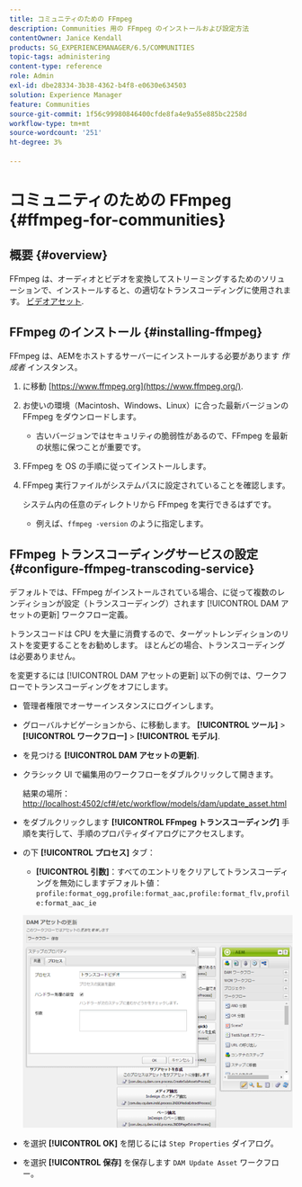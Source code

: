 ```yaml
---
title: コミュニティのための FFmpeg
description: Communities 用の FFmpeg のインストールおよび設定方法
contentOwner: Janice Kendall
products: SG_EXPERIENCEMANAGER/6.5/COMMUNITIES
topic-tags: administering
content-type: reference
role: Admin
exl-id: dbe28334-3b38-4362-b4f8-e0630e634503
solution: Experience Manager
feature: Communities
source-git-commit: 1f56c99980846400cfde8fa4e9a55e885bc2258d
workflow-type: tm+mt
source-wordcount: '251'
ht-degree: 3%

---
```


# コミュニティのための FFmpeg {#ffmpeg-for-communities}

## 概要 {#overview}

FFmpeg は、オーディオとビデオを変換してストリーミングするためのソリューションで、インストールすると、の適切なトランスコーディングに使用されます。 [ビデオアセット](../../help/sites-authoring/default-components-foundation.md#video).

## FFmpeg のインストール {#installing-ffmpeg}

FFmpeg は、AEMをホストするサーバーにインストールする必要があります *作成者* インスタンス。

1. に移動 [https://www.ffmpeg.org](https://www.ffmpeg.org/).
1. お使いの環境（Macintosh、Windows、Linux）に合った最新バージョンの FFmpeg をダウンロードします。

   * 古いバージョンではセキュリティの脆弱性があるので、FFmpeg を最新の状態に保つことが重要です。

1. FFmpeg を OS の手順に従ってインストールします。

1. FFmpeg 実行ファイルがシステムパスに設定されていることを確認します。

   システム内の任意のディレクトリから FFmpeg を実行できるはずです。

   * 例えば、`ffmpeg -version` のように指定します。

## FFmpeg トランスコーディングサービスの設定 {#configure-ffmpeg-transcoding-service}

デフォルトでは、FFmpeg がインストールされている場合、に従って複数のレンディションが設定（トランスコーディング）されます [!UICONTROL DAM アセットの更新] ワークフロー定義。

トランスコードは CPU を大量に消費するので、ターゲットレンディションのリストを変更することをお勧めします。 ほとんどの場合、トランスコーディングは必要ありません。

を変更するには [!UICONTROL DAM アセットの更新] 以下の例では、ワークフローでトランスコーディングをオフにします。

* 管理者権限でオーサーインスタンスにログインします。
* グローバルナビゲーションから、に移動します。 **[!UICONTROL ツール]** > **[!UICONTROL ワークフロー]** > **[!UICONTROL モデル]**.
* を見つける **[!UICONTROL DAM アセットの更新]**.
* クラシック UI で編集用のワークフローをダブルクリックして開きます。

  結果の場所： [http://localhost:4502/cf#/etc/workflow/models/dam/update_asset.html](http://localhost:4502/cf#/etc/workflow/models/dam/update_asset.html)

* をダブルクリックします **[!UICONTROL FFmpeg トランスコーディング]** 手順を実行して、手順のプロパティダイアログにアクセスします。
* の下 **[!UICONTROL プロセス]** タブ：

   * **[!UICONTROL 引数]**：すべてのエントリをクリアしてトランスコーディングを無効にしますデフォルト値： `profile:format_ogg,profile:format_aac,profile:format_flv,profile:format_aac_ie`

  ![configure-ffmpeg](assets/configure-ffmpeg.png)

* を選択 **[!UICONTROL OK]** を閉じるには `Step Properties` ダイアログ。

* を選択 **[!UICONTROL 保存]** を保存します `DAM Update Asset` ワークフロー。
